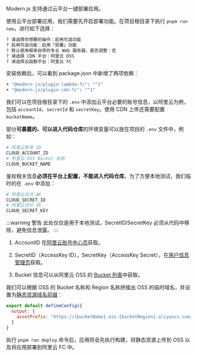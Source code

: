 Modern.js 支持通过云平台一键部署应用。

使用云平台部署应用，我们需要先开启部署功能。在项目根目录下执行 `pnpm run new`，进行如下选择：

```bash
? 请选择你想要的操作：启用可选功能
? 启用可选功能：启用「部署」功能
? 默认使用框架自带的专业 Web 服务器，是否调整：否
? 请选择 CDN 平台：阿里云 OSS
? 请选择云函数平台：阿里云 FC
```

安装依赖后，可以看到 package.json 中新增了两项依赖：

```bash
+ "@modern-js/plugin-lambda-fc": "^1"
+ "@modern-js/plugin-cdn-fc": "^1"
```

我们可以在项目根目录下的 `.env` 中添加云平台必要的账号信息，以阿里云为例，包括 `accountId`、`secretId` 和 `secretKey`。使用 CDN 上传还需要配置 `bucketName`。

部分**可暴露的、可以进入代码仓库**的环境变量可以放在项目的 `.env` 文件中，例如：

```bash
# 阿里云账号 ID
CLOUD_ACCOUNT_ID
# 阿里云 OSS Bucket 名称
CLOUD_BUCKET_NAME
```

鉴权相关信息**必须在平台上配置，不能进入代码仓库**。为了方便本地测试，我们临时的在 `.env` 中添加：

```bash
# 阿里云访问 AK
CLOUD_SECRET_ID
# 阿里云访问 SK
CLOUD_SECRET_KEY
```

:::warning 警告
此处仅仅是用于本地测试，SecretID/SecretKey 必须从代码中移除，避免信息泄露。
:::

1. AccountID 在[阿里云账号中心页](https://account.console.aliyun.com/v2/#/basic-info/index)获取。

2. SecretID（AccessKey ID），SecretKey（AccessKey Secret），在[用户信息管理页](https://usercenter.console.aliyun.com/#/manage/ak)获取。

3. Bucket 信息可以从阿里云 OSS 的 [Bucket 列表](https://oss.console.aliyun.com/bucket)中获取。

我们可以根据 OSS 的 Bucket 名称和 Region 名称拼接出 OSS 的临时域名，并设置为[静态资源域名前缀](/docs/configure/app/output/asset-prefix)：

```js
export default defineConfig({
  output: {
    assetPrefix: "https://{bucketName}.oss-{bucketRegion}.aliyuncs.com/"
  }
}
```

执行 `pnpm run deploy` 命令后，应用将会先执行构建，将静态资源上传到 OSS 以及将应用部署到阿里云 FC 中。

